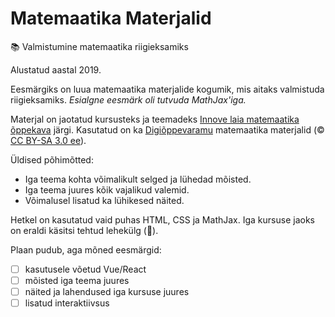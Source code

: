 # Matemaatika Materjalid
📚 Valmistumine matemaatika riigieksamiks

Alustatud aastal 2019.

Eesmärgiks on luua matemaatika materjalide kogumik, mis aitaks valmistuda riigieksamiks. _Esialgne eesmärk oli tutvuda MathJax'iga._

Materjal on jaotatud kursusteks ja teemadeks [Innove laia matemaatika õppekava](https://oppekava.innove.ee/laia-matemaatika-kursused/) järgi. Kasutatud on ka [Digiõppevaramu](https://e-koolikott.ee/kogumik/20179-Digioppevaramu-matemaatika-materjalid) matemaatika materjalid (© [CC BY-SA 3.0 ee](https://creativecommons.org/licenses/by-sa/3.0/ee/deed.en)).

Üldised põhimõtted:
* Iga teema kohta võimalikult selged ja lühedad mõisted.
* Iga teema juures kõik vajalikud valemid.
* Võimalusel lisatud ka lühikesed näited.

Hetkel on kasutatud vaid puhas HTML, CSS ja MathJax. Iga kursuse jaoks on eraldi käsitsi tehtud lehekülg (🤢).

Plaan pudub, aga mõned eesmärgid:
- [ ] kasutusele võetud Vue/React
- [ ] mõisted iga teema juures
- [ ] näited ja lahendused iga kursuse juures
- [ ] lisatud interaktiivsus
